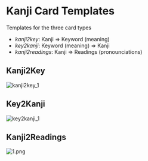 # Kanji Card Templates

Templates for the three card types

* *kanji2key*: Kanji => Keyword (meaning)
* *key2kanji*: Keyword (meaning) => Kanji
* *kanji2readings*: Kanji => Readings (pronounciations)

## Kanji2Key

![kanji2key_1](https://cloud.githubusercontent.com/assets/13602468/24496976/310540ce-153a-11e7-9ecb-5c5a44afda3e.png)

## Key2Kanji

![key2kanji_1](https://cloud.githubusercontent.com/assets/13602468/24496893/f1217126-1539-11e7-8ce8-fe9b620ca914.png)

## Kanji2Readings

![1.png](https://bitbucket.org/repo/8bdzbo/images/2643889851-1.png)